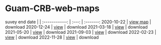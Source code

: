 # Guam-CRB-web-maps

suvey end date |       | 
:------------: | :---: | :-------:
2020-10-22 | [view map](https://aubreymoore.github.io/new-crb-damage-map) | download
2020-12-24 | [view](https://aubreymoore.github.io/Guam-CRB-damage-map-2020-12/webmap/v1) | download
2021-03-18 | [view](https://aubreymoore.github.io/Guam-CRB-Damage-Map-2021-03) | download
2021-05-20 | [view](https://aubreymoore.github.io/Guam-CRB-Damage-Map-2021-05/webmap) | download
2021-09-03 | [view](https://aubreymoore.github.io/Guam-CRB-Damage-Map-20021-09/webmap) | download
2022-02-23 | [view](https://aubreymoore.github.io/Guam-CRB-Damage-Map-2022-02/webmap/#11/13.4483/144.7860) | download
2022-11-28 | [view](https://aubreymoore.github.io/aubreymoore-Guam-CRB-Damage-Map-2022-11/webmap/#11/13.4483/144.7860) | download
